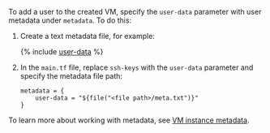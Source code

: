 To add a user to the created VM, specify the `user-data` parameter with user metadata under `metadata`. To do this:

1. Create a text metadata file, for example:

    {% include [user-data](../../_includes/compute/user-data.md) %}

1. In the `main.tf` file, replace `ssh-keys` with the `user-data` parameter and specify the metadata file path:

    ```
    metadata = {
        user-data = "${file("<file path>/meta.txt")}"
    }
    ```

To learn more about working with metadata, see [VM instance metadata](../../compute/concepts/vm-metadata).

